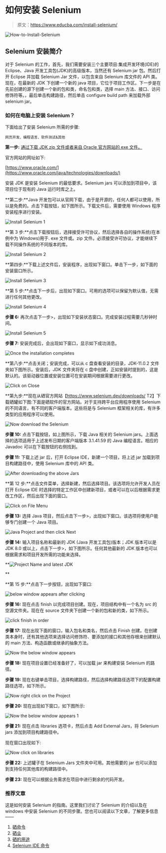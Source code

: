 # 如何安装 Selenium

> 原文：<https://www.educba.com/install-selenium/>

![How-to-Install-Selenium](img/3de91f09ee22e3c62ee225edfed41aa6.png)



## Selenium 安装简介

对于 Selenium 的工作，首先，我们需要安装三个主要项目:集成开发环境(IDE)的 Eclipse、Java 开发工具包(JDK)的高级版本，当然还有 Selenium jar 包。然后打开 Eclipse 并加载 Selenium Jar 文件，以包含来自 Selenium 库文件的 API 类。现在，在最新的 JDK 下创建一个新的 java 项目，它位于项目工作区。下一步是在先前创建的源下创建一个新的包和类，命名包和类，选择 main 方法、接口、访问修饰符等。，最后单击构建路径，然后单击 configure build path 来加载外部 selenium jar。

### 如何在电脑上安装 Selenium？

下面给出了安装 Selenium 所需的步骤:

<small>网页开发、编程语言、软件测试&其他</small>

**第一步:** [通过下载 JDK zip 文件或者来自 Oracle 官方网站的 exe 文件。](https://www.educba.com/install-jdk/)

官方网站的网址如下:

[https://www.oracle.com/](https://www.oracle.com/java/technologies/downloads/)

安装 JDK 是安装 Selenium 的最低要求。Selenium jars 可以添加到项目中，该项目位于现有的 Java 运行时库之上。

**第二步:**Java 开发包可以从官网下载，由于是开源的，任何人都可以使用，所以是免费的。点击下载按钮，如下图所示。下载文件后，需要使用 Windows 程序安装程序进行安装。

![Install Selenium 1](img/b84a36e784add92d57823061aa3d62c5.png)



**第 3 步:**点击下载按钮后，选择接受许可协议，然后选择各自的操作系统(在本例中为 Windows)用于. exe 文件或。zip 文件。必须接受许可协议，才能继续下载不同操作系统的不同版本的库。

![Install Selenium 2](img/646ba474cf628e7b17d3f75304427897.png)



**第四步:**下载上述文件后，安装程序，出现如下窗口。单击下一步，如下面的安装窗口所示。

![Install Selenium 3](img/5bc79b3068c4f36306b0a65d21a44c9a.png)



**第 5 步:**点击下一步后，出现如下窗口。可用的选项可以保留为默认值，无需进行任何其他更改。

![Install Selenium 4](img/3e997e883f2eb92785973253a4f1e5b2.png)



**步骤 6:** 再次点击下一步>，出现如下安装状态窗口。完成安装过程需要几秒钟时间。

![Install Selenium 5](img/b973e9e3bbdb2d90837396cf9a7a409f.png)



**步骤 7:** 安装完成后，会出现如下窗口，显示如下成功消息。

![Once the installation completes](img/2ea1bec81d16201fc167e1459fade839.png)



**第八步:**点击关闭；安装完成，可以从 c 盘查看安装的目录，JDK-11.0.2 文件夹如下图所示。安装后，JDK 文件夹将在 c 盘中创建，正如安装时提到的，这是默认的。该驱动器位置或安装位置可在安装期间根据需要进行更改。

![Click on Close](img/b8045e4c0f093196a71a012f9ae331eb.png)



**第九步:**现在从硒官方网站【https://www.selenium.dev/downloads/ T2】下载硒罐如下图:下面是硒软件的官方网站。对于支持跨平台应用程序使用 Selenium 的不同语言，有不同的客户端版本。这些将是与 Selenium 框架相关的库，有许多类型的应用程序可以使用。

![Now download the Selenium](img/95fd8116bb08a0ad4b68aa9efcbb7e1c.png)



**步骤 10:** 点击下载按钮，如上图所示，下载 Java 相关的 Selenium jars。上面选择的选项适用于上述发布日期的客户端版本 3.1.41.59 的 Java 编程语言。相应的 Javadoc 可以在下载按钮的右侧找到。

**步骤 11:** 下载上述 jar 后，打开 Eclipse IDE，新建一个项目，将上述 jar 加载到项目构建路径中，使用 Selenium 库中的 API 类。

![After downloading the above Jars](img/eeafb2581edeb2f8cc813e471934ea10.png)



**第 12 步:**点击文件菜单，选择新建，然后选择项目。该选项将允许开发人员在打开 Eclipse IDE 时选择的特定工作区中创建新项目，或者可以在以后根据需求更改工作区，然后出现下面的窗口。

![Click on File Menu](img/c457f4a24552ec438266cb395ceae47f.png)



**步骤 13:** 选择 Java 项目，然后点击下一步>，出现如下窗口。该选项将使用户能够专门创建一个 Java 项目。

![Java Project and then click Next ](img/39834c4b60097954667ce5d44628b5aa.png)



**步骤 14:** 输入项目名称和最新的 JDK (Java 开发工具包)版本；JDK 版本可以是 JDK 8.0 或以上，点击下一步>，如下图所示。任何其他最新的 JDK 版本也可以根据需求和项目开发所需的功能来选择。

**![Project Name and latest JDK ](img/75d1429c9b9489de0d1b2d04fa3ed40c.png)

** 

**第 15 步:**点击下一步按钮，出现如下窗口:

![below window appears after clicking ](img/0e588f5b62d6ec344f3a72b7db388383.png)



**步骤 16:** 现在点击 finish 以完成项目创建。现在，项目结构中有一个名为 src 的空源文件夹。现在在 source 文件夹下创建一个新的包和新的类，如下所示。

![click finish in order](img/968740efa0be7e42fd1427fc716531ce.png)



**步骤 17:** 现在出现下面的窗口，输入包名和类名，然后点击 Finish 创建。在创建类本身时，还有其他选项来选择访问修饰符、要添加的接口和其他存根来创建默认的 main 方法、构造函数或继承的抽象方法。

![Now the below window appears](img/6d3b1f9f0216e442b970d6801dc93609.png)



**步骤 18:** 现在项目设置已经准备好了，可以加载 jar 来构建安装 Selenium 的路径。

**步骤 19:** 现在右键单击项目，选择构建路径，然后选择构建路径选项下的配置构建路径选项，如下所示。

![Now right click on the Project](img/57ea55e8de192d514a7e8a7b3f6660ba.png)



**步骤 20:** 现在出现如下窗口，如下图所示:

![Now the below window appears 1](img/eec024712e436df2e26040850d084a1f.png)



**步骤 21:** 现在点击 libraries 选项卡，然后点击 Add External Jars，将 Selenium jars 添加到项目构建路径中。

现在窗口出现如下:

![Now click on libraries](img/8fc06aa5f838f9abc4050f1b091fa44d.png)



**步骤 22:** 上述罐子在 Selenium Jars 文件夹中可用。其他需要的 jar 也可以添加到支持任何其他库的构建路径中。

**步骤 23:** 现在可以根据业务需求在项目中进行剩余的代码开发。

### 推荐文章

这是如何安装 Selenium 的指南。这里我们讨论了 Selenium 的介绍以及在 windows 中安装 Selenium 的不同步骤。您也可以阅读以下文章，了解更多信息——

1.  [硒命令](https://www.educba.com/selenium-commands/)
2.  [硒业](https://www.educba.com/career-in-selenium/)
3.  [硒的用途](https://www.educba.com/uses-of-selenium/)
4.  [Selenium IDE 命令](https://www.educba.com/selenium-ide-commands/)





